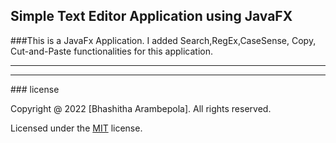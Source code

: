## Simple Text Editor Application using JavaFX 

###This is a JavaFx Application. I added Search,RegEx,CaseSense, Copy, Cut-and-Paste functionalities for this application.

<hr>

[]("@Resources/2.png")
<hr>
### license

Copyright @ 2022 [Bhashitha Arambepola]. All rights reserved.

Licensed under the [MIT](LICENSE) license.
